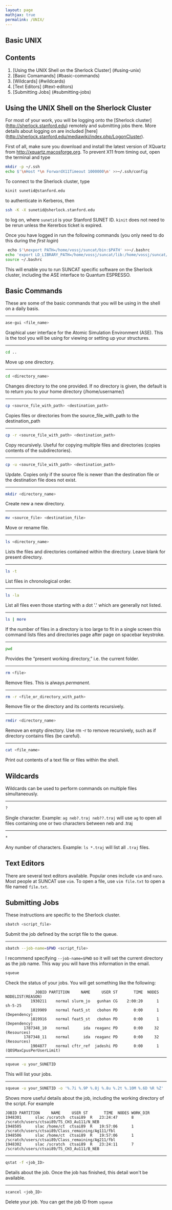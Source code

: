 ```yaml
---
layout: page
mathjax: true
permalink: /UNIX/
---
```


## Basic UNIX
## Contents
1. [Using the UNIX Shell on the Sherlock Cluster] (#using-unix)
2. [Basic Comamands] (#basic-commands)
3. [Wildcards] (#wildcards)
4. [Text Editors] (#text-editors)
5. [Submitting Jobs] (#submitting-jobs)

<a name='using-unix'></a>
## Using the UNIX Shell on the Sherlock Cluster

For most of your work, you will be logging onto the [Sherlock cluster] (http://sherlock.stanford.edu) remotely and submitting jobs there. More details about logging on are included [here] (http://sherlock.stanford.edu/mediawiki/index.php/LogonCluster).

First of all, make sure you download and install the latest version of XQuartz from http://xquartz.macosforge.org. To prevent X11 from timing out, open the terminal and type

```bash
mkdir -p ~/.ssh
echo $'\nHost *\n ForwardX11Timeout 1000000\n' >>~/.ssh/config
```

To connect to the Sherlock cluster, type

```bash
kinit sunetid@stanford.edu
```
to authenticate in Kerberos, then
```bash
ssh -K -X sunetid@sherlock.stanford.edu
```
to log on, where ```sunetid``` is your Stanford SUNET ID. ```kinit``` does not need to be rerun unless the Kererbos ticket is expired.

Once you have logged in run the following commands (you only need to do this during the *first login*)

```bash
￼echo $'\nexport PATH=/home/vossj/suncat/bin:$PATH' >>~/.bashrc
echo 'export LD_LIBRARY_PATH=/home/vossj/suncat/lib:/home/vossj/suncat/lib64:$LD_LIBRARY_PATH' >>~/.bashrc
source ~/.bashrc
```
This will enable you to run SUNCAT specific software on the Sherlock cluster, including the ASE interface to Quantum ESPRESSO.

<a name='basic-commands'></a>
## Basic Commands

These are some of the basic commands that you will be using in the shell on a daily basis.
___
```bash
ase-gui <file_name>
```
Graphical user interface for the Atomic Simulation Environment (ASE). This is the tool you will be using for viewing or setting up your structures.
___

```bash
cd ..
```
Move up one directory. 
___

```bash
cd <directory_name>
```
Changes directory to the one provided. If no directory is given, the default is to return you to your home directory (/home/username/) 
___

```bash
cp <source_file_with_path> <destination_path>
```
Copies files or directories from the source_file_with_path to the destination_path 
___

```bash
cp -r <source_file_with_path> <destination_path>
```
Copy recursively. Useful for copying multiple files and directories (copies contents of the subdirectories). 
___

```bash
cp -u <source_file_with_path> <destination_path>
```
Update. Copies only if the source file is newer than the destination file or the destination file does not exist. 
___

```bash
mkdir <directory_name>
```
Create new a new directory. 
___

```bash
mv <source_file> <destination_file>
```
Move or rename file.
___

```bash
ls <directory_name>
```
Lists the files and directories contained within the directory. Leave blank for present directory.
___

```bash
ls -t
```
List files in chronological order.
___

```bash
ls -la
```
List all files even those starting with a dot '.' which are generally not listed. 
___

```bash
ls | more
```
If the number of files in a directory is too large to fit in a single screen this command lists files and directories page after page on spacebar keystroke. 
___

```bash
pwd
```
Provides the “present working directory,” i.e.   the current folder.
___

```bash
rm <file>
```
Remove files. This is always *permanent*.
___

```bash
rm -r <file_or_directory_with_path>
```
Remove file or the directory and its contents recursively. 
___

```bash
rmdir <directory_name>
```
Remove an empty directory. Use rm -r to remove recursively, such as if directory contains files (be careful).
___

```bash
cat <file_name>
```
Print out contents of a text file or files within the shell.

<a name='wildcards'></a>
## Wildcards
Wildcards can be used to perform commands on multiple files simultaneously.

___
```bash
?
```

Single character. Example: ```ag neb?.traj neb??.traj``` will use ```ag``` to open all files containing one or two characters between neb and .traj
___

```bash
*
```
Any number of characters. Example: ```ls *.traj``` will list all ```.traj``` files.

<a name='text-editors'></a>
## Text Editors
There are several text editors available. Popular ones include ```vim``` and ```nano```. Most people at SUNCAT use ```vim```. To open a file, use ```vim file.txt``` to open a file named ```file.txt```.


<a name='submitting-jobs'></a>
## Submitting Jobs
These instructions are specific to the Sherlock cluster.
```bash
sbatch <script_file>
```
Submit the job defined by the script file to the queue. 
___
```bash
sbatch --job-name=$PWD <script_file>
```
I recommend specifying `--job-name=$PWD` so it will set the current directory as the job name. This way you will have this information in the email.

```bash
squeue
```
Check the status of your jobs. You will get something like the following: 

```
             JOBID PARTITION     NAME     USER ST       TIME  NODES NODELIST(REASON)
           1930211    normal slurm_jo   gunhan CG    2:00:20      1 sh-5-25
           1819909    normal feat5_st   cbohon PD       0:00      1 (Dependency)
           1819916    normal feat5_st   cbohon PD       0:00      1 (Dependency)
        1787348_10    normal      ida  reaganc PD       0:00     32 (Resources)
        1787348_11    normal      ida  reaganc PD       0:00     32 (Resources)
           1904877    normal cftr_ref  jadeshi PD       0:00      1 (QOSMaxCpusPerUserLimit)
```
___

```bash
squeue -u your_SUNETID
```
This will list your jobs.
___
```bash
squeue -u your_SUNETID -o '%.7i %.9P %.8j %.8u %.2t %.10M %.6D %R %Z'
```
Shows more useful details about the job, including the working directory of the script. For example

```
JOBID PARTITION     NAME     USER ST       TIME  NODES WORK_DIR
1948301      slac /scratch  ctsai89  R   23:24:47      8 /scratch/users/ctsai89/TS_CH3_Au111/N_NEB
1948505      slac /home/ct  ctsai89  R   19:57:06      1 /scratch/users/ctsai89/Class_remaining/Ag111/fbl
1948506      slac /home/ct  ctsai89  R   19:57:06      1 /scratch/users/ctsai89/Class_remaining/Ag211/fbl
1948302      slac /scratch  ctsai89  R   23:24:11      7 /scratch/users/ctsai89/TS_CH3_Au111/B_NEB
```
___
```bash
qstat -f <job_ID>
```
Details about the job. Once the job has finished, this detail won't be available.

___
```bash
scancel <job_ID>
```
Delete your job. You can get the job ID from ```squeue```
